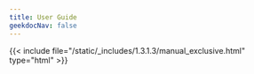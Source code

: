 ```yaml
---
title: User Guide
geekdocNav: false
---
```

{{< include file="/static/_includes/1.3.1.3/manual_exclusive.html" type="html" >}}